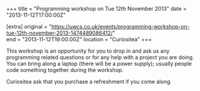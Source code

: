 +++
title = "Programming workshop on Tue 12th November 2013"
date = "2013-11-12T17:00:00Z"

[extra]
original = "https://uwcs.co.uk/events/programming-workshop-on-tue-12th-november-2013-1474489086412/"    
end = "2013-11-12T19:00:00Z"
location = "Curiositea"
+++

This workshop is an opportunity for you to drop in and ask us any programming related questions or for any help with a project you are doing. You can bring along a laptop (there will be a power supply); usually people code something together during the workshop.

Curiositea ask that you purchase a refreshment if you come along.

